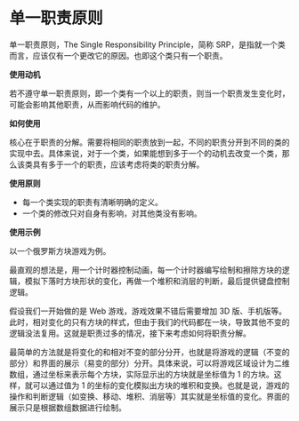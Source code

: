 # 单一职责原则

单一职责原则，The Single Responsibility Principle，简称 SRP，是指就一个类而言，应该仅有一个更改它的原因。也即这个类只有一个职责。

**使用动机**

若不遵守单一职责原则，即一个类有一个以上的职责，则当一个职责发生变化时，可能会影响其他职责，从而影响代码的维护。

**如何使用**

核心在于职责的分解。需要将相同的职责放到一起，不同的职责分开到不同的类的实现中去。具体来说，对于一个类，如果能想到多于一个的动机去改变一个类，那么该类具有多于一个的职责，应该考虑将类的职责分解。

**使用原则**

- 每一个类实现的职责有清晰明确的定义。
- 一个类的修改只对自身有影响，对其他类没有影响。

**使用示例**

以一个俄罗斯方块游戏为例。

最直观的想法是，用一个计时器控制动画，每一个计时器编写绘制和擦除方块的逻辑，模拟下落时方块形状的变化，再做一个堆积和消层的判断，最后提供键盘控制逻辑。

假设我们一开始做的是 Web 游戏，游戏效果不错后需要增加 3D 版、手机版等。此时，相对变化的只有方块的样式，但由于我们的代码都在一块，导致其他不变的逻辑没法复用。这就是职责过多的情况，接下来考虑如何将职责分解。

最简单的方法就是将变化的和相对不变的部分分开，也就是将游戏的逻辑（不变的部分）和界面的展示（易变的部分）分开。具体来说，可以将游戏区域设计为二维数组，通过坐标来表示每个方块，实际显示出的方块就是坐标值为 1 的方块。这样，就可以通过值为 1 的坐标的变化模拟出方块的堆积和变换。也就是说，游戏的操作和判断逻辑（如变换、移动、堆积、消层等）其实就是坐标值的变化。界面的展示只是根据数组数据进行绘制。





